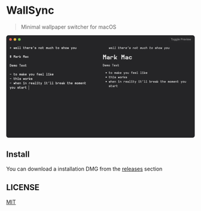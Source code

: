 # WallSync

> Minimal wallpaper switcher for macOS

![](/static/preview.png)

## Install 
You can download a installation DMG from the [releases](https://github.com/barelyhuman/mark-mac/releases) section

## LICENSE

[MIT](LICENSE)

